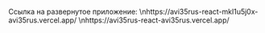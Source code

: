 Ссылка на развернутое приложение: 
\nhttps://avi35rus-react-mkl1u5j0x-avi35rus.vercel.app/
\nhttps://avi35rus-react-avi35rus.vercel.app/
